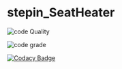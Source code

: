 # stepin_SeatHeater
![code Quality](https://www.code-inspector.com/project/28892/score/svg)

![code grade](https://www.code-inspector.com/project/28892/status/svg)

[![Codacy Badge](https://app.codacy.com/project/badge/Grade/faee494b65074178b32cc49e46ee2fdd)](https://www.codacy.com/gh/Nitishkumar6/stepin_SeatHeater/dashboard?utm_source=github.com&amp;utm_medium=referral&amp;utm_content=Nitishkumar6/stepin_SeatHeater&amp;utm_campaign=Badge_Grade)
